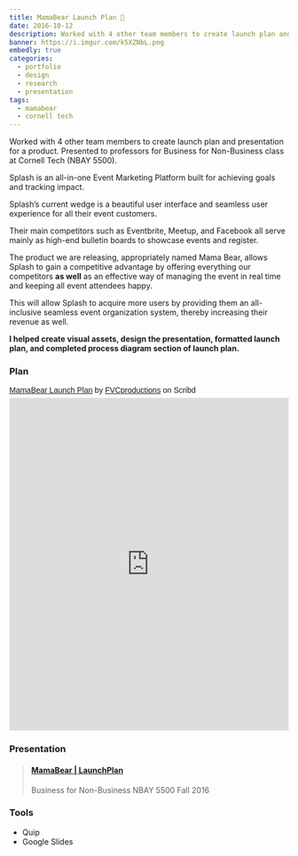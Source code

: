 ```yaml
---
title: MamaBear Launch Plan 🐻
date: 2016-10-12
description: Worked with 4 other team members to create launch plan and presentation for a product. Presented to professors for Business for Non-Business class at Cornell Tech (NBAY 5500)
banner: https://i.imgur.com/k5XZNbL.png
embedly: true
categories:
  - portfolio
  - design
  - research
  - presentation
tags:
  - mamabear
  - cornell tech
---
```


Worked with 4 other team members to create launch plan and presentation for a product. Presented to professors for Business for Non-Business class at Cornell Tech (NBAY 5500).

Splash is an all-in-one Event Marketing Platform built for achieving goals and tracking impact.

Splash’s current wedge is a beautiful user interface and seamless user experience for all their event customers.

Their main competitors such as Eventbrite, Meetup, and Facebook all serve mainly as high-end bulletin boards to showcase events and register.

The product we are releasing, appropriately named Mama Bear, allows Splash to gain a competitive advantage by offering everything our competitors **as well** as an effective way of managing the event in real time and keeping all event attendees happy.

This will allow Splash to acquire more users by providing them an all-inclusive seamless event organization system, thereby increasing their revenue as well.

**I helped create visual assets, design the presentation, formatted launch plan, and completed process diagram section of launch plan.**

### Plan

<p  style=" margin: 12px auto 6px auto; font-family: Helvetica,Arial,Sans-serif; font-style: normal; font-variant: normal; font-weight: normal; font-size: 14px; line-height: normal; font-size-adjust: none; font-stretch: normal; -x-system-font: none; display: block;">   <a title="View MamaBear Launch Plan on Scribd" href="https://www.scribd.com/document/328088038/MamaBear-Launch-Plan#from_embed"  style="text-decoration: underline;" >MamaBear Launch Plan</a> by <a title="View FVCproductions's profile on Scribd" href="https://www.scribd.com/user/194063411/FVCproductions#from_embed"  style="text-decoration: underline;" >FVCproductions</a> on Scribd</p><iframe class="scribd_iframe_embed" title="MamaBear Launch Plan" src="https://www.scribd.com/embeds/328088038/content?start_page=1&view_mode=scroll&access_key=key-YUCHhqjhWvGhuXMtl0Ts&show_recommendations=true" data-auto-height="false" data-aspect-ratio="0.7729220222793488" scrolling="no" id="doc_54218" width="100%" height="600" frameborder="0"></iframe>

### Presentation

<blockquote class="embedly-card"><h4><a href="https://speakerdeck.com/fvcproductions/mamabear-launchplan">MamaBear | LaunchPlan</a></h4><p>Business for Non-Business NBAY 5500 Fall 2016</p></blockquote>

### Tools

* Quip
* Google Slides
